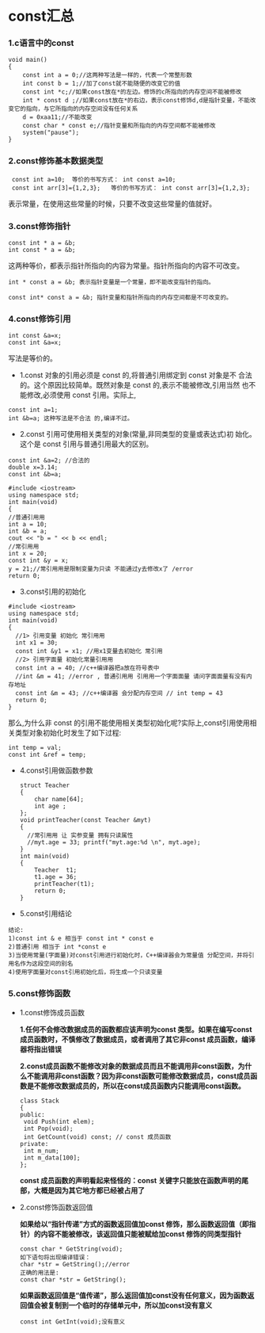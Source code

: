# const汇总

### 1.c语言中的const
```
void main()
{
    const int a = 0;//这两种写法是一样的，代表一个常整形数
    int const b = 1;//加了const就不能随便的改变它的值
    const int *c;//如果const放在*的左边。修饰的c所指向的内存空间不能被修改
    int * const d ;//如果const放在*的右边，表示const修饰d,d是指针变量，不能改变它的指向，与它所指向的内存空间没有任何关系
    d = 0xaa11;//不能改变
    const char * const e;//指针变量和所指向的内存空间都不能被修改
    system("pause");
}  
```

### 2.const修饰基本数据类型
```
 const int a=10;  等价的书写方式： int const a=10;
 const int arr[3]={1,2,3};   等价的书写方式： int const arr[3]={1,2,3};
```
表示常量，在使用这些常量的时候，只要不改变这些常量的值就好。

### 3.const修饰指针
```
const int * a = &b;
int const * a = &b;
```
这两种等价，都表示指针所指向的内容为常量。指针所指向的内容不可改变。
```
int * const a = &b; 表示指针变量是一个常量，即不能改变指针的指向。
```
```
const int* const a = &b; 指针变量和指针所指向的内存空间都是不可改变的。
```
### 4.const修饰引用
```
int const &a=x;
const int &a=x;
```
写法是等价的。

* 1.const 对象的引用必须是 const 的,将普通引用绑定到 const 对象是不 合法的。这个原因比较简单。既然对象是 const 的,表示不能被修改,引用当然 也不 能修改,必须使用 const 引用。实际上,
```
const int a=1;
int &b=a; 这种写法是不合法 的,编译不过。
```
* 2.const 引用可使用相关类型的对象\(常量,非同类型的变量或表达式\)初 始化。这个是 const 引用与普通引用最大的区别。
```
const int &a=2; //合法的
double x=3.14;
const int &b=a;
```
```
#include <iostream>
using namespace std;
int main(void)
{
//普通引⽤用
int a = 10;
int &b = a;
cout << "b = " << b << endl;
//常引⽤用
int x = 20;
const int &y = x;
y = 21;//常引⽤用是限制变量为只读 不能通过y去修改x了 /error
return 0;
```

* 3.const引用的初始化
```
#include <iostream>
using namespace std;
int main(void)
{
  //1> 引用变量 初始化 常引⽤用
  int x1 = 30;
  const int &y1 = x1; //用x1变量去初始化 常引⽤
  //2> 引用字面量 初始化常量引⽤用
  const int a = 40; //c++编译器把a放在符号表中
  //int &m = 41; //error , 普通引⽤用 引⽤用一个字⾯面量 请问字⾯面量有没有内存地址
  const int &m = 43; //c++编译器 会分配内存空间 // int temp = 43
  return 0;
}
```
那么,为什么非 const 的引用不能使用相关类型初始化呢?实际上,const引用使用相关类型对象初始化时发生了如下过程:

  ```
  int temp = val;
  const int &ref = temp;
  ```

* 4.const引用做函数参数

  ```
  struct Teacher
  {
      char name[64];
      int age ;
  };
  void printTeacher(const Teacher &myt)
  {
    //常引⽤用 让 实参变量 拥有只读属性
    //myt.age = 33; printf("myt.age:%d \n", myt.age);
  }
  int main(void)
  {
      Teacher  t1;
      t1.age = 36;
      printTeacher(t1);
      return 0;
  }

  ```
* 5.const引用结论
```  
结论:
1)const int & e 相当于 const int * const e
2)普通引用 相当于 int *const e
3)当使用常量(字面量)对const引用进行初始化时，C++编译器会为常量值 分配空间，并将引用名作为这段空间的别名
4)使用字面量对const引用初始化后，将生成一个只读变量
```

### 5.const修饰函数
* 1.const修饰成员函数

  **1.任何不会修改数据成员的函数都应该声明为const 类型。如果在编写const 成员函数时，不慎修改了数据成员，或者调用了其它非const 成员函数，编译器将指出错误**

  **2.const成员函数不能修改对象的数据成员而且不能调用非const函数，为什么不能调用非const函数？因为非const函数可能修改数据成员，const成员函数是不能修改数据成员的，所以在const成员函数内只能调用const函数。**
  ```
  class Stack  
  {  
  public:  
   void Push(int elem);  
   int Pop(void);  
   int GetCount(void) const; // const 成员函数  
  private:  
   int m_num;  
   int m_data[100];  
  };
  ```
  **const 成员函数的声明看起来怪怪的：const 关键字只能放在函数声明的尾部，大概是因为其它地方都已经被占用了**

* 2.const修饰函数返回值

  **如果给以“指针传递”方式的函数返回值加const 修饰，那么函数返回值（即指针）的内容不能被修改，该返回值只能被赋给加const 修饰的同类型指针**
  ```
  const char * GetString(void);
  如下语句将出现编译错误：
  char *str = GetString();//error
  正确的用法是:
  const char *str = GetString();
  ```
  **如果函数返回值是“值传递”，那么返回值加const没有任何意义，因为函数返回值会被复制到一个临时的存储单元中，所以加const没有意义**
  ```
  const int GetInt(void);没有意义
  ```
